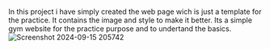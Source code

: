 In this project i have simply created the web page wich is just a template for the practice.
It contains the image and style to make it better.
Its a simple gym website for the practice purpose and to undertand the basics.
![Screenshot 2024-09-15 205742](https://github.com/user-attachments/assets/6583855b-f9ad-4415-8fb6-15a202a26d37)
